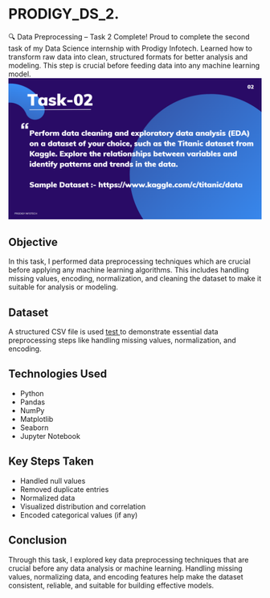 # PRODIGY_DS_2.
🔍 Data Preprocessing – Task 2 Complete! Proud to complete the second task of my Data Science internship with Prodigy Infotech. Learned how to transform raw data into clean, structured formats for better analysis and modeling. This step is crucial before feeding data into any machine learning model.
<br>
<img src="https://github.com/rutujaparab20/PRODIGY_DS_2./blob/main/ds_task_2.png">

## Objective
In this task, I performed data preprocessing techniques which are crucial before applying any machine learning algorithms. This includes handling missing values, encoding, normalization, and cleaning the dataset to make it suitable for analysis or modeling.

## Dataset 
A structured CSV file is used <a href="https://github.com/rutujaparab20/PRODIGY_DS_2./blob/main/test.csv">test </a> to demonstrate essential data preprocessing steps like handling missing values, normalization, and encoding.


## Technologies Used

- Python
- Pandas
- NumPy
- Matplotlib
- Seaborn
- Jupyter Notebook

## Key Steps Taken

- Handled null values
- Removed duplicate entries
- Normalized data
- Visualized distribution and correlation
- Encoded categorical values (if any)

## Conclusion

Through this task, I explored key data preprocessing techniques that are crucial before any data analysis or machine learning. Handling missing values, normalizing data, and encoding features help make the dataset consistent, reliable, and suitable for building effective models.



